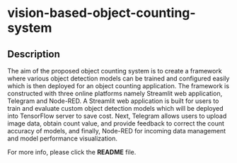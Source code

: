 # vision-based-object-counting-system

## Description
The aim of the proposed object counting system is to create a framework where various object detection models can be trained and configured easily which is then deployed for an
object counting application. The framework is constructed with three online platforms namely Streamlit web application, Telegram and Node-RED. A Streamlit web application is built
for users to train and evaluate custom object detection models which will be deployed into TensorFlow server to save cost. Next, Telegram allows users to upload image data, obtain
count value, and provide feedback to correct the count accuracy of models, and finally, Node-RED for incoming data management and model performance visualization.

For more info, please click the **README** file.
